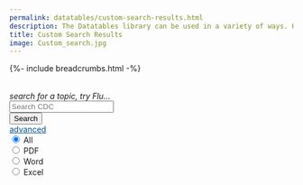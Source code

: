 ```yaml
---
permalink: datatables/custom-search-results.html
description: The Datatables library can be used in a variety of ways. Here's an example of using it to display search results from CDC.gov.
title: Custom Search Results
image: Custom_search.jpg
---
```


<html class="theme-blue" lang="en">
<head>
	<meta charset="UTF-8">
	<title>Search results in datatables</title>
	<meta content="width=device-width, initial-scale=1" name="viewport">
	<link href="https://www.cdc.gov/TemplatePackage/4.0/assets/vendor/css/bootstrap.css" rel="stylesheet">
	<link href="https://cdn.datatables.net/v/bs4-4.1.1/dt-1.10.20/r-2.2.3/datatables.min.css" rel="stylesheet">
	<link href="https://www.cdc.gov/TemplatePackage/4.0/assets/css/app.min.css" rel="stylesheet">
	<link href="https://cdnjs.cloudflare.com/ajax/libs/font-awesome/5.11.2/css/all.min.css" rel="stylesheet">
	<link href="https://codepen.io/peterbenoit/pen/xxxXwMQ.css" rel="stylesheet">
	<style>
        span.input-group-append .fa {
        	cursor: pointer;
        }
        span.input-group-append .fa.v-hidden {
        	cursor: default;
        }
        .slick-dotted.slick-slider {
        	margin-bottom: 5px;
        }
        .stick-to-top {
        	position: fixed;
        	top: 0;
        	left: 0;
        	z-index: 9999;
        	background: rgba(255, 255, 255, 0.9);
        }
        @media (max-width: 767.98px) {
        	.stick-to-top {
        		visibility: visible;
        	}
        }
        .btn-play {
        	width: 75px;
        }
        #podcasts, #journals {
        	font-size: .875rem;
        }
        #podcasts .podcast-date, #journals .podcast-date {
        	color: #bdbdbd;
        }
        #podcasts .podcast-title, #journals .podcast-title {
        	font-weight: bold;
        }
        #podcasts li {
        	border-bottom: 1px solid #bdbdbd;
        	padding-bottom: 1rem;
        }
        #podcasts li:last-child {
        	border-bottom: none;
        	padding-bottom: 0;
        }
        .v-hidden {
        	visibility: hidden;
        	opacity: 0;
        	transition: visibility 0s linear 300ms, opacity 300ms;
        }
        .v-visible {
        	visibility: visible;
        	opacity: 1;
        	transition: visibility 0s linear 0s, opacity 300ms;
        }
        #out p {
        	margin-bottom: 0;
        }
        #out p .mark {
        	padding: 0;
        }
        #out .url {
        	color: #006d21;
        }
        #out a.card-title {
        	color: #075290;
        }
        a {
        	color: #075290;
        }
	</style>
</head>
<body translate="no">
	{%- include breadcrumbs.html -%}
	<div class="container d-flex flex-wrap body-wrapper">
		<main aria-label="Main Content Area" class="col-12 order-lg-2" role="main">
			<div class="row">
				<div class="col-lg-8 order-lg-2">
					<div class="card mb-2">
						<div class="card-body">
							<table class="display" id="search-results"></table><em>search for a topic, try Flu...</em>
						</div>
					</div>
				</div>
				<div class="col-lg-4 order-lg-1">
					<div class="row mb-2 d-none d-lg-flex">
						<div class="col">
							<div class="card" id="search">
								<div class="card-body">
									<form>
										<div class="input-group flex-fill">
											<input aria-label="Search Value" class="form-control border-right-0" placeholder="Search CDC" type="text"> <span class="input-group-append"></span>
											<div class="input-group-text bg-transparent r-none">
												<span class="input-group-append"><i class="fa fa-times v-hidden"></i></span>
											</div>
											<div class="input-group-append">
												<button class="btn btn-outline-secondary" type="button">Search</button>
											</div>
										</div>
										<div class="text-right fs0875">
											<a aria-controls="advanced" aria-expanded="false" data-toggle="collapse" href="#advanced" role="button">advanced</a>
										</div>
										<div class="collapse" id="advanced">
											<div class="card card-body fs0875">
												<div class="form-check">
													<input checked class="form-check-input" id="types1" name="types" type="radio" value="all"> <label class="form-check-label" for="types1">All</label>
												</div>
												<div class="form-check">
													<input class="form-check-input" id="types2" name="types" type="radio" value="application/pdf"> <label class="form-check-label" for="types2">PDF</label>
												</div>
												<div class="form-check">
													<input class="form-check-input" id="types3" name="types" type="radio" value="application/msword"> <label class="form-check-label" for="types3">Word</label>
												</div>
												<div class="form-check">
													<input class="form-check-input" id="types4" name="types" type="radio" value="application/msexcel"> <label class="form-check-label" for="types4">Excel</label>
												</div>
											</div>
										</div>
									</form>
								</div>
							</div>
						</div>
					</div>
					<div class="row mb-2 v-hidden" id="journals">
						<div class="col">
							<div class="card">
								<div class="card-header font-weight-bold">
									Journals
								</div>
								<div class="card-body">
									<ul></ul>
								</div>
								<div class="card-footer text-right">
									<a href="#">More Results</a>
								</div>
							</div>
						</div>
					</div>
					<div class="row mb-2 v-hidden" id="podcasts">
						<div class="col">
							<div class="card">
								<div class="card-header font-weight-bold">
									Podcasts
								</div>
								<div class="card-body">
									<ul class="list-unstyled pl-0"></ul>
								</div>
								<div class="card-footer text-right">
									<a href="#">More Results</a>
								</div>
							</div>
						</div>
					</div>
				</div>
			</div>
		</main>
	</div>
	<script src="https://www.cdc.gov/TemplatePackage/4.0/assets/vendor/js/jquery.min.js"></script>
	<script src="https://www.cdc.gov/TemplatePackage/4.0/assets/vendor/js/bootstrap.bundle.min.js"></script>
	<script src="https://www.cdc.gov/TemplatePackage/4.0/assets/js/app.bundle.min.js"></script>
	<script src="https://cdn.datatables.net/v/bs4-4.1.1/dt-1.10.20/r-2.2.3/datatables.min.js"></script>
	<script src="https://cdnjs.cloudflare.com/ajax/libs/moment.js/2.24.0/moment.min.js"></script>
	<script src="https://codepen.io/peterbenoit/pen/xxxXwMQ.js"></script>
	<script>
	     $( function() {
	     	$( '.btn' ).on( 'click', function() {
	     		var val = $( this ).parents( '.input-group' ).find( 'input' ).val();
	     		if ( val.length ) {
	     			$( 'em' ).hide();
	     			if ( $.fn.DataTable.isDataTable( '#search-results' ) ) {
	     				$( '#search-results' ).DataTable().clear().destroy();
	     			}
	     			$( '#journals' ).removeClass( 'v-visible' ).addClass( 'v-hidden' ).find( 'ul' ).empty();
	     			$( '#podcasts' ).removeClass( 'v-visible' ).addClass( 'v-hidden' ).find( 'ul' ).empty();
	     			$( 'input[type="text"]' ).val( val );
	     			getResultsData( val );
	     		}
	     	} );
	     	$( 'span.input-group-append .fa' ).on( 'click', function() {
	     		$( '.input-group' ).find( 'input' ).val( '' );
	     		$( '#journals' ).removeClass( 'v-visible' ).addClass( 'v-hidden' ).find( 'ul' ).empty();
	     		$( '#podcasts' ).removeClass( 'v-visible' ).addClass( 'v-hidden' ).find( 'ul' ).empty();
	     		if ( $.fn.DataTable.isDataTable( '#search-results' ) ) {
	     			$( '#search-results' ).DataTable().clear().destroy();
	     		}
	     		$( this ).removeClass( 'v-visible' ).addClass( 'v-hidden' );
	     		$( 'input' ).focus();
	     		$( 'em' ).show();
	     	} );
	     	$( 'input' ).on( 'input propertychange paste', function() {
	     		if ( $( this ).val().trim().length > 0 ) {
	     			$( this ).next().find( '.fa' ).removeClass( 'v-hidden' ).addClass( 'v-visible' );
	     		} else {
	     			$( this ).next().find( '.fa' ).removeClass( 'v-visible' ).addClass( 'v-hidden' );
	     		}
	     	} );
	     	$( 'form' ).on( 'submit', function( e ) {
	     		e.preventDefault();
	     		$( this ).find( '.btn' ).click();
	     	} );
	     } );

	     function getVideoData( val ) {
	     	var deferreds = [],
	     		url = 'https://search.cdc.gov/srch/internet_video/browse2?q=' + val + '&rows=6&start=0&affiliate=cdc-main',
	     		deferredSearchAjax = $.ajax( {
	     			type: 'GET',
	     			url: url,
	     			data: {
	     				wt: 'json'
	     			},
	     			cache: false
	     		} );
	     	console.log( 'video url', url );
	     	deferreds.push( deferredSearchAjax );
	     	$.when.apply( $, deferreds ).then( function() {
	     		if ( deferreds.length ) {
	     			var data = JSON.parse( deferreds[ 0 ].responseText ),
	     				numfound = data.response.numFound,
	     				results = data.response.docs;
	     			if ( 0 < numfound ) {
	     				populateVideos( val, results );
	     			}
	     		}
	     	} );
	     }

	     function getJournalData( val ) {
	     	var deferreds = [],
	     		url = 'https://search.cdc.gov/srch/internet/browse2-journal?q=' + val + '&rows=6&start=0&affiliate=cdc-main',
	     		deferredSearchAjax = $.ajax( {
	     			type: 'GET',
	     			url: url,
	     			data: {
	     				wt: 'json'
	     			},
	     			cache: false
	     		} );
	     	console.log( 'journal url', url );
	     	deferreds.push( deferredSearchAjax );
	     	$.when.apply( $, deferreds ).then( function() {
	     		if ( deferreds.length ) {
	     			var data = JSON.parse( deferreds[ 0 ].responseText ),
	     				numfound = data.response.numFound,
	     				results = data.response.docs;
	     			if ( 0 < numfound ) {
	     				populateJournals( val, results );
	     			}
	     		}
	     	} );
	     }

	     function getPodcastData( val ) {
	     	var deferreds = [],
	     		url = 'https://search.cdc.gov/srch/internet_podcast/browse2?q=' + val + '&rows=3&start=0&affiliate=cdc-main',
	     		deferredSearchAjax = $.ajax( {
	     			type: 'GET',
	     			url: url,
	     			data: {
	     				wt: 'json'
	     			},
	     			cache: false
	     		} );
	     	console.log( 'podcast url', url );
	     	deferreds.push( deferredSearchAjax );
	     	$.when.apply( $, deferreds ).then( function() {
	     		if ( deferreds.length ) {
	     			var data = JSON.parse( deferreds[ 0 ].responseText ),
	     				numfound = data.response.numFound,
	     				results = data.response.docs;
	     			if ( 0 < numfound ) {
	     				populatePodcasts( val, results );
	     			}
	     		}
	     	} );
	     }

	     function getResultsData( val ) {
	     	// if we somehow got here without a search value, bounce out.
	     	if ( !val.trim().length ) {
	     		return;
	     	}
	     	var deferreds = [],
	     		bbData = '',
	     		fileType = $( 'input:radio[name="types"]:checked' ).val(),
	     		fq = fileType !== 'all' ? '&fq=(type:' + fileType + ')' : '',
	     		url = 'https://search.cdc.gov/srch/internet/browse2?q=' + val + fq + '&rows=200&start=0&affiliate=cdc-main',
	     		deferredSearchAjax = $.ajax( {
	     			type: 'GET',
	     			url: url,
	     			data: {
	     				wt: 'json'
	     			},
	     			cache: false
	     		} );
	     	console.log( 'results url', url );
	     	deferreds.push( deferredSearchAjax );
	     	$.when.apply( $, deferreds ).then( function() {
	     		if ( deferreds.length ) {
	     			var data = JSON.parse( deferreds[ 0 ].responseText ),
	     				numfound = data.response.numFound,
	     				results = data.response.docs;
	     			if ( 0 < numfound ) {
	     				if ( 'all' === fileType ) {
	     					getVideoData( val );
	     					getJournalData( val );
	     					getPodcastData( val );
	     				}
	     				populateResults( val, results );
	     			} else {
	     				$( 'em' ).html( 'no results found for <b>' + val + '</b>' ).show();
	     			}
	     		}
	     	} );
	     }

	     function populateResults( val, results ) {
	     	var re = new RegExp( val, 'gi' ),
	     		fileType = $( 'input:radio[name="types"]:checked' ).val();
	     	$( '#search-results' ).on( 'init.dt', function() {
	     		console.log( 'init' );
	     		//duplicate the search so it appears at the top when scrolling
	     		$( '#search' ).clone( true ).attr( 'id', 'search2' ).appendTo( 'main' ).removeClass( function( index, className ) {
	     			return ( className.match( /(^|\s)col-\S+/g ) || [] ).join( ' ' );
	     		} ).addClass( 'stick-to-top v-hidden col-12' );
	     	} ).on( 'preInit.dt', function() {
	     		console.log( 'preInit' );
	     		// append the output div
	     		$( this ).after( '<div id="out"></div>' );
	     	} ).on( 'search.dt', function( e, settings ) {} ).DataTable( {
	     		data: results,
	     		oLanguage: {
	     			sSearch: 'Filter'
	     		},
	     		order: [
	     			[ 3, 'desc' ]
	     		],
	     		columns: [ {
	     			data: 'description',
	     			defaultContent: 'missing'
	     		}, {
	     			data: 'title',
	     			defaultContent: 'missing'
	     		}, {
	     			data: 'url',
	     			defaultContent: 'missing'
	     		}, {
	     			data: 'score',
	     			defaultContent: 'missing'
	     		} ],
	     		initComplete: function( settings, json ) {
	     			console.log( 'initComplete' );
	     			// hide the table
	     			$( this ).hide();
	     		},
	     		drawCallback: function( settings ) {
	     			console.log( 'drawCallback' );
	     			window.scrollTo( 0, 0 );
	     		},
	     		rowCallback: function( row, data, index ) {
	     			console.log( 'rowCallback', data );
	     			var filtervalue = $( '.dataTables_filter input' ).val(),
	     				opencard = '<div class="row mb-2"><div class="col"><div class="card" style="border: 1px solid rgba(0,0,0,.125)"><div class="card-body">',
	     				closecard = '</div></div></div></div>',
	     				description = '',
	     				output = '',
	     				slider = '<div id="search-video-results"><span class="h3 d-block" id="sliderLabel">Video Results</span><div class="cdc-card-slider"></div></div>';
	     			// if we're not filtering and 
	     			// we're at the 3rd indexed position in the results list and
	     			// we're on the first page
	     			if ( !filtervalue.length && 3 === index && 'all' === fileType && 0 === $( this ).DataTable().page() ) {
	     				$( '#out' ).append( opencard + slider + closecard );
	     			}
	     			if ( 'undefined' === typeof data[ 'description' ] ) {
	     				description = '<span class="mark mark-yellow">NO DESCRIPTION PROVIDED</span>';
	     			} else {
	     				description = data[ 'description' ].toString().replace( /<[^>]*>?/gm, '' ).replace( re, '<b>' + val + '</b>' ).trim()
	     				if ( filtervalue.length ) {
	     					var fvre = new RegExp( filtervalue, 'gi' );
	     					description = description.replace( fvre, '<span class="mark mark-yellow">' + filtervalue + '</span>' );
	     				}
	     			}
	     			output += '<a class="card-title h4" href="' + data[ 'url' ] + '">' + data[ 'title' ].toString().replace( re, '<b>' + val + '</b>' ).trim() + '</a>';
	     			output += '<div class="url">' + data[ 'url' ].toString().replace( re, '<b>' + val + '</b>' ).trim() + '</div>';
	     			if ( description.length > 150 ) {
	     				output += '<p>' + description.substr( 0, 150 ) + '&hellip;' + '</p>';
	     			} else {
	     				output += '<p>' + description + '</p>';
	     			}
	     			$( '#out' ).append( opencard + output + closecard );
	     		},
	     		preDrawCallback: function( settings ) {
	     			console.log( 'preDrawCallback' );
	     			// empty the output (if it exists) prior to redrawing
	     			$( '#out' ).empty();
	     		}
	     	} );
	     }

	     function populateJournals( val, results ) {
	     	console.log( 'journals', results )
	     	var output = '';
	     	for ( var i = 0; i < results.length; i++ ) {
	     		output += '<li><a href="' + results[ i ].url + '">' + results[ i ].title + '</a></li>';
	     	}
	     	$( '#journals' ).removeClass( 'v-hidden' ).addClass( 'v-visible' ).find( 'ul' ).html( output );
	     }

	     function populatePodcasts( val, results ) {
	     	console.log( 'podcasts', results )
	     	var output = '',
	     		current = '';
	     	// loop over podcast results and create the HTML
	     	for ( var i = 0; i < results.length; i++ ) {
	     		current = results[ i ];
	     		output += '<li>';
	     		output += '<div class="podcast-date">' + moment( current.PodcastPublishDate ).format( 'LL' ) + '</div>';
	     		output += '<div class="podcast-title">' + current.PodcastSeriesTitle + '</div>';
	     		if ( current.PodcastDescription.length > 70 ) {
	     			output += '<p class="mb-1">' + current.PodcastDescription.substr( 0, 70 ) + '&hellip;' + '</p>';
	     		} else {
	     			output += '<p class="mb-1">' + current.PodcastDescription + '</p>';
	     		}
	     		output += '<audio preload="none"><source src="' + current.PodcastAudioUrl + '" type="audio/mp3" /></audio>';
	     		output += '<a href="#" class="btn-play btn btn-sm btn-primary r-xlarge mr-1" title="listen"><i class="fas fa-play"></i> Listen</a>';
	     		output += '<a href="' + current.PodcastAudioUrl + '" class="btn-download btn btn-sm btn-outline-primary r-xlarge mr-1" download="download" target="_blank" title="download"><i class="fas fa-download"></i></a>';
	     		output += '<a href="' + current.PodcastTranscriptUrl + '" class="btn-download btn btn-sm btn-outline-primary r-xlarge" download="download" target="_blank" title="read"><i class="fas fa-align-left"></i></a>';
	     		output += '</li>';
	     	}
	     	// show the podcast div and populate the HTML
	     	$( '#podcasts' ).removeClass( 'v-hidden' ).addClass( 'v-visible' ).find( 'ul' ).html( output );
	     	// handling when the play button is clicked
	     	$( '.btn-play' ).on( 'click', function( e ) {
	     		e.preventDefault();
	     		var t = $( this ),
	     			playing = t.find( 'i' ).hasClass( 'fa-pause-circle' ); // save status for later
	     		// reset all of the buttons
	     		$( '.btn-play' ).find( 'i' ).removeClass( 'fa-pause-circle' ).addClass( 'fa-play' );
	     		// pause all of the playing
	     		$( 'audio' ).each( function() {
	     			$( this )[ 0 ].pause();
	     		} );
	     		// if this one wasn't playing...
	     		if ( !playing ) {
	     			// play it
	     			t.parent().find( 'audio' )[ 0 ].play();
	     			// change the play icon to a pause icon
	     			t.find( 'i' ).removeClass( 'fa-play' ).addClass( 'fa-pause-circle' );
	     		}
	     	} );
	     }

	     function populateVideos( val, results ) {
	     	console.log( 'videos', results )
	     	var output = '',
	     		current = '';
	     	for ( var i = 0; i < results.length; i++ ) {
	     		current = results[ i ];
	     		output += '<div class="card">';
	     		output += '<img alt="Card image cap" class="card-img-top" src="' + current.ThumbnailUrl + '" data-video-id="' + current.videoid + '" data-transcript-url="" data-audio-url="" data-lowres-url="">';
	     		output += '<div class="card-body"><div class="card-title h6">' + current.Title + '</div>';
	     		// output += '<p>' + current.Description + '</p>';
	     		output += '</div>';
	     		output += '</div>';
	     	}
	     	$( '#search-video-results .cdc-card-slider' ).append( output ).addClass( 'v-visible' );
	     	slickInit( '.cdc-card-slider', {
	     		'sliderType': 'modal',
	     		'bodyClass': '',
	     		'ariaLabel': '',
	     		'ariaLabelTarget': 'sliderLabel',
	     		'responsive': [ {
	     			'breakpoint': 1200,
	     			'settings': {
	     				'slidesToShow': 3,
	     				'slidesToScroll': 3
	     			}
	     		}, {
	     			'breakpoint': 992,
	     			'settings': {
	     				'slidesToShow': 3,
	     				'slidesToScroll': 3
	     			}
	     		}, {
	     			'breakpoint': 768,
	     			'settings': {
	     				'slidesToShow': 1,
	     				'slidesToScroll': 1
	     			}
	     		}, {
	     			'breakpoint': 576,
	     			'settings': {
	     				'slidesToShow': 1,
	     				'slidesToScroll': 1
	     			}
	     		}, {
	     			'breakpoint': 0,
	     			'settings': {
	     				'slidesToShow': 1,
	     				'slidesToScroll': 1,
	     				'centerPadding': '20px'
	     			}
	     		} ]
	     	} );
	     	// $( '#journals' ).removeClass( 'v-hidden' ).addClass( 'v-visible' ).find( 'ul' ).html( output );  
	     }
	     // show and hide the top search when scrolling
	     window.onscroll = function() {
	     	if ( document.body.scrollTop > 100 || document.documentElement.scrollTop > 100 ) {
	     		$( '#search2' ).removeClass( 'v-hidden' ).addClass( 'v-visible' );
	     	} else {
	     		$( '#search2' ).removeClass( 'v-visible' ).addClass( 'v-hidden' );
	     	}
	     };
	</script>
</body>
</html>